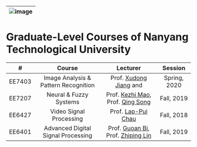|![image](https://github.com/ldkong1205/NTU-Graduate-Courses/blob/master/logo.png)|
|---|
# Graduate-Level Courses of Nanyang Technological University

|#|Course|Lecturer|Session|
|:---:|:---:|:---:|:---:|
|EE7403|Image Analysis & Pattern Recognition|Prof. [Xudong Jiang](http://research.ntu.edu.sg/expertise/academicprofile/Pages/StaffProfile.aspx?ST_EMAILID=EXDJIANG) and |Spring, 2020|
|EE7207|Neural & Fuzzy Systems|Prof. [Kezhi Mao](http://research.ntu.edu.sg/expertise/academicprofile/Pages/StaffProfile.aspx?ST_EMAILID=EKZMAO), Prof. [Qing Song](https://www.ntu.edu.sg/home/eqsong/)|Fall, 2019|
|EE6427|Video Signal Processing|Prof. [Lap-Pui Chau](https://www.ntu.edu.sg/home/elpchau/)|Fall, 2018|
|EE6401|Advanced Digital Signal Processing|Prof. [Guoan Bi](http://research.ntu.edu.sg/expertise/academicprofile/Pages/StaffProfile.aspx?ST_EMAILID=EGBI), Prof. [Zhiping Lin](http://research.ntu.edu.sg/expertise/academicprofile/Pages/StaffProfile.aspx?ST_EMAILID=EZPLIN)|Fall, 2019|

